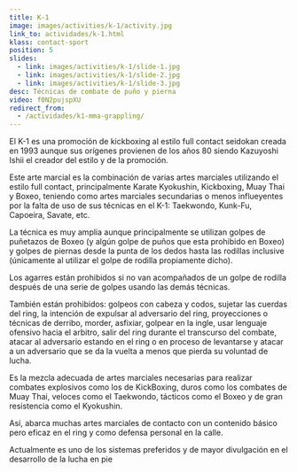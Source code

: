 ```yaml
---
title: K-1
image: images/activities/k-1/activity.jpg
link_to: actividades/k-1.html
klass: contact-sport
position: 5
slides:
  - link: images/activities/k-1/slide-1.jpg
  - link: images/activities/k-1/slide-2.jpg
  - link: images/activities/k-1/slide-3.jpg
desc: Técnicas de combate de puño y pierna
video: f0N2pujspXU
redirect_from:
  - /actividades/k1-mma-grappling/
---
```

<p>El K-1 es una promoción de kickboxing al estilo full contact
seidokan creada en 1993 aunque sus orígenes provienen de los años 80 siendo
Kazuyoshi Ishii el creador del estilo y de la promoción.</p>

<p>Este arte marcial es la combinación de varias artes marciales utilizando el
estilo full contact, principalmente Karate Kyokushin, Kickboxing, Muay Thai y Boxeo,
teniendo como artes marciales secundarias o menos influeyentes por la falta de
uso de sus técnicas en el K-1: Taekwondo, Kunk-Fu, Capoeira, Savate, etc.</p>

<p>La técnica es muy amplia aunque principalmente se utilizan golpes de puñetazos
de Boxeo (y algún golpe de puños que esta prohibido en Boxeo) y golpes de
piernas desde la punta de los dedos hasta las rodillas inclusive (únicamente al
utilizar el golpe de rodilla propiamente dicho).</p>

<p>Los agarres están prohibidos si no van acompañados de un golpe de rodilla
después de una serie de golpes usando las demás técnicas.</p>

<p>También están prohibidos: golpeos con cabeza y codos, sujetar las cuerdas del
ring, la intención de expulsar al adversario del ring, proyecciones o técnicas
de derribo, morder, asfixiar, golpear en la ingle, usar lenguaje ofensivo hacia
el arbitro, salir del ring durante el transcurso del combate, atacar al
adversario estando en el ring o en proceso de levantarse y atacar a un
adversario que se da la vuelta a menos que pierda su voluntad de lucha.</p>

<p>Es la mezcla adecuada de artes marciales necesarias para
realizar combates explosivos como los de KickBoxing, duros como los combates de
Muay Thai, veloces como el Taekwondo, tácticos como el Boxeo y de gran
resistencia como el Kyokushin.</p>

<p>Así, abarca muchas artes marciales de contacto con un contenido básico pero
eficaz en el ring y como defensa personal en la calle.</p>

<p>Actualmente es uno de los sistemas preferidos y de mayor divulgación en el
desarrollo de la lucha en pie</p>
